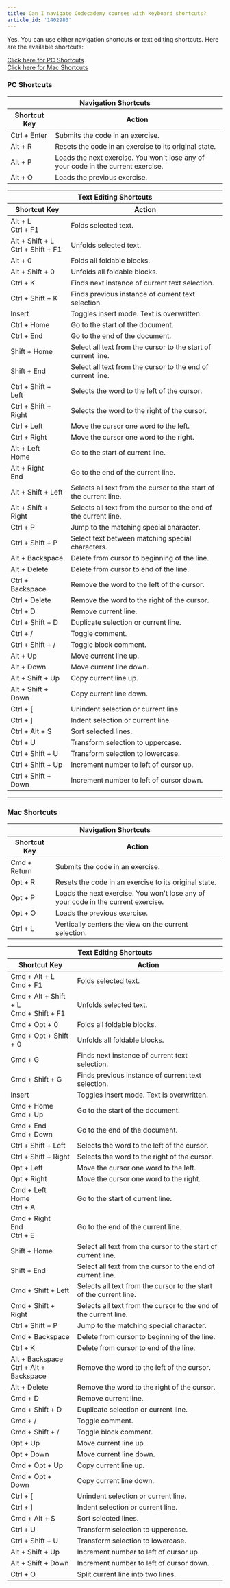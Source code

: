 ```yaml
---
title: Can I navigate Codecademy courses with keyboard shortcuts?
article_id: '1402980'
---
```

Yes. You can use either navigation shortcuts or text editing  shortcuts. Here are the available shortcuts:

[Click here for PC Shortcuts](#pc-shortcuts)
<br>
[Click here for Mac Shortcuts](#mac-shortcuts)

### PC Shortcuts
<table>
  <thead>
    <tr>
      <th colspan='2'>Navigation Shortcuts</th>
    </tr>
    <tr>
      <th>Shortcut Key</th>
      <th>Action</th>
    </tr>
  </thead>
  <tbody>
    <tr>
      <td>Ctrl + Enter</td>
      <td>Submits the code in an exercise.</td>
    </tr>
    <tr>
      <td>Alt + R</td>
      <td>Resets the code in an exercise to its original state.</td>
    </tr>
    <tr>
      <td>Alt + P</td>
      <td>Loads the next exercise. You won't lose any of your code in the current exercise.</td>
    </tr>
    <tr>
      <td>Alt + O</td>
      <td>Loads the previous exercise.</td>
    </tr>
  </tbody>
</table>

<table>
  <thead>
    <tr>
      <th colspan='2'>Text Editing Shortcuts</th>
    </tr>
    <tr>
      <th>Shortcut Key</th>
      <th>Action</th>
    </tr>
  </thead>
  <tbody>
    <tr>
      <td>Alt + L<br>Ctrl + F1</td>
      <td>Folds selected text.</td>
    </tr>
    <tr>
      <td>Alt + Shift + L<br>Ctrl + Shift + F1</td>
      <td>Unfolds selected text.</td>
    </tr>
    <tr>
      <td>Alt + 0</td>
      <td>Folds all foldable blocks.</td>
    </tr>
    <tr>
      <td>Alt + Shift + 0</td>
      <td>Unfolds all foldable blocks.</td>
    </tr>
    <tr>
      <td>Ctrl + K</td>
      <td>Finds next instance of current text selection.</td>
    </tr>
    <tr>
      <td>Ctrl + Shift + K</td>
      <td>Finds previous instance of current text selection.</td>
    </tr>
    <tr>
      <td>Insert</td>
      <td>Toggles insert mode. Text is overwritten.</td>
    </tr>
    <tr>
      <td>Ctrl + Home</td>
      <td>Go to the start of the document.</td>
    </tr>
    <tr>
      <td>Ctrl + End</td>
      <td>Go to the end of the document.</td>
    </tr>
    <tr>
      <td>Shift + Home</td>
      <td>Select all text from the cursor to the start of current line.</td>
    </tr>
    <tr>
      <td>Shift + End</td>
      <td>Select all text from the cursor to the end of current line.</td>
    </tr>
    <tr>
      <td>Ctrl + Shift + Left</td>
      <td>Selects the word to the left of the cursor.</td>
    </tr>
    <tr>
      <td>Ctrl + Shift + Right</td>
      <td>Selects the word to the right of the cursor.</td>
    </tr>
    <tr>
      <td>Ctrl + Left</td>
      <td>Move the cursor one word to the left.</td>
    </tr>
    <tr>
      <td>Ctrl + Right</td>
      <td>Move the cursor one word to the right.</td>
    </tr>
    <tr>
      <td>Alt + Left<br>Home</td>
      <td>Go to the start of current line.</td>
    </tr>
    <tr>
      <td>Alt + Right<br>End</td>
      <td>Go to the end of the current line.</td>
    </tr>
    <tr>
      <td>Alt + Shift + Left</td>
      <td>Selects all text from the cursor to the start of the current line.</td>
    </tr>
    <tr>
      <td>Alt + Shift + Right</td>
      <td>Selects all text from the cursor to the end of the current line.</td>
    </tr>
    <tr>
      <td>Ctrl + P</td>
      <td>Jump to the matching special character.</td>
    </tr>
    <tr>
      <td>Ctrl + Shift + P</td>
      <td>Select text between matching special characters.</td>
    </tr>
    <tr>
      <td>Alt + Backspace</td>
      <td>Delete from cursor to beginning of the line.</td>
    </tr>
    <tr>
      <td>Alt + Delete</td>
      <td>Delete from cursor to end of the line.</td>
    </tr>
    <tr>
      <td>Ctrl + Backspace</td>
      <td>Remove the word to the left of the cursor.</td>
    </tr>
    <tr>
      <td>Ctrl + Delete</td>
      <td>Remove the word to the right of the cursor.</td>
    </tr>
    <tr>
      <td>Ctrl + D</td>
      <td>Remove current line.</td>
    </tr>
    <tr>
      <td>Ctrl + Shift + D</td>
      <td>Duplicate selection or current line.</td>
    </tr>
    <tr>
      <td>Ctrl + /</td>
      <td>Toggle comment.</td>
    </tr>
    <tr>
      <td>Ctrl + Shift + /</td>
      <td>Toggle block comment.</td>
    </tr>
    <tr>
      <td>Alt + Up</td>
      <td>Move current line up.</td>
    </tr>
    <tr>
      <td>Alt + Down</td>
      <td>Move current line down.</td>
    </tr>
    <tr>
      <td>Alt + Shift + Up</td>
      <td>Copy current line up.</td>
    </tr>
    <tr>
      <td>Alt + Shift + Down</td>
      <td>Copy current line down.</td>
    </tr>
    <tr>
      <td>Ctrl + [</td>
      <td>Unindent selection or current line.</td>
    </tr>
    <tr>
      <td>Ctrl + ]</td>
      <td>Indent selection or current line.</td>
    </tr>
    <tr>
      <td>Ctrl + Alt + S</td>
      <td>Sort selected lines.</td>
    </tr>
    <tr>
      <td>Ctrl + U</td>
      <td>Transform selection to uppercase.</td>
    </tr>
    <tr>
      <td>Ctrl + Shift + U</td>
      <td>Transform selection to lowercase.</td>
    </tr>
    <tr>
      <td>Ctrl + Shift + Up</td>
      <td>Increment number to left of cursor up.</td>
    </tr>
    <tr>
      <td>Ctrl + Shift + Down</td>
      <td>Increment number to left of cursor down.</td>
    </tr>
  </tbody>
</table>

<hr>

### Mac Shortcuts

<table>
  <thead>
    <tr>
      <th colspan='2'>Navigation Shortcuts</th>
    </tr>
    <tr>
      <th>Shortcut Key</th>
      <th>Action</th>
    </tr>
  </thead>
  <tbody>
    <tr>
      <td>Cmd + Return</td>
      <td>Submits the code in an exercise.</td>
    </tr>
    <tr>
      <td>Opt + R</td>
      <td>Resets the code in an exercise to its original state.</td>
    </tr>
    <tr>
      <td>Opt + P</td>
      <td>Loads the next exercise. You won't lose any of your code in the current exercise.</td>
    </tr>
    <tr>
      <td>Opt + O</td>
      <td>Loads the previous exercise.</td>
    </tr>
    <tr>
      <td>Ctrl + L</td>
      <td>Vertically centers the view on the current selection.</td>
    </tr>
  </tbody>
</table>

<table>
  <thead>
    <tr>
      <th colspan='2'>Text Editing Shortcuts</th>
    </tr>
    <tr>
      <th>Shortcut Key</th>
      <th>Action</th>
    </tr>
  </thead>
  <tbody>
    <tr>
      <td>Cmd + Alt + L<br>Cmd + F1</td>
      <td>Folds selected text.</td>
    </tr>
    <tr>
      <td>Cmd + Alt + Shift + L<br>Cmd + Shift + F1</td>
      <td>Unfolds selected text.</td>
    </tr>
    <tr>
      <td>Cmd + Opt + 0</td>
      <td>Folds all foldable blocks.</td>
    </tr>
    <tr>
      <td>Cmd + Opt + Shift + 0</td>
      <td>Unfolds all foldable blocks.</td>
    </tr>
    <tr>
      <td>Cmd + G</td>
      <td>Finds next instance of current text selection.</td>
    </tr>
    <tr>
      <td>Cmd + Shift + G</td>
      <td>Finds previous instance of current text selection.</td>
    </tr>
    <tr>
      <td>Insert</td>
      <td>Toggles insert mode. Text is overwritten.</td>
    </tr>
    <tr>
      <td>Cmd + Home<br>Cmd + Up</td>
      <td>Go to the start of the document.</td>
    </tr>
    <tr>
      <td>Cmd + End<br>Cmd + Down</td>
      <td>Go to the end of the document.</td>
    </tr>
    <tr>
      <td>Ctrl + Shift + Left</td>
      <td>Selects the word to the left of the cursor.</td>
    </tr>
    <tr>
      <td>Ctrl + Shift + Right</td>
      <td>Selects the word to the right of the cursor.</td>
    </tr>
    <tr>
      <td>Opt + Left</td>
      <td>Move the cursor one word to the left.</td>
    </tr>
    <tr>
      <td>Opt + Right</td>
      <td>Move the cursor one word to the right.</td>
    </tr>
    <tr>
      <td>Cmd + Left<br>Home<br>Ctrl + A</td>
      <td>Go to the start of current line.</td>
    </tr>
    <tr>
      <td>Cmd + Right<br>End<br>Ctrl + E</td>
      <td>Go to the end of the current line.</td>
    </tr>
    <tr>
      <td>Shift + Home</td>
      <td>Select all text from the cursor to the start of current line.</td>
    </tr>
    <tr>
      <td>Shift + End</td>
      <td>Select all text from the cursor to the end of current line.</td>
    </tr>
    <tr>
      <td>Cmd + Shift + Left</td>
      <td>Selects all text from the cursor to the start of the current line.</td>
    </tr>
    <tr>
      <td>Cmd + Shift + Right</td>
      <td>Selects all text from the cursor to the end of the current line.</td>
    </tr>
    <tr>
      <td>Ctrl + Shift + P</td>
      <td>Jump to the matching special character.</td>
    </tr>
    <tr>
      <td>Cmd + Backspace</td>
      <td>Delete from cursor to beginning of the line.</td>
    </tr>
    <tr>
      <td>Ctrl + K</td>
      <td>Delete from cursor to end of the line.</td>
    </tr>
    <tr>
      <td>Alt + Backspace<br>Ctrl + Alt + Backspace</td>
      <td>Remove the word to the left of the cursor.</td>
    </tr>
    <tr>
      <td>Alt + Delete</td>
      <td>Remove the word to the right of the cursor.</td>
    </tr>
    <tr>
      <td>Cmd + D</td>
      <td>Remove current line.</td>
    </tr>
    <tr>
      <td>Cmd + Shift + D</td>
      <td>Duplicate selection or current line.</td>
    </tr>
    <tr>
      <td>Cmd + /</td>
      <td>Toggle comment.</td>
    </tr>
    <tr>
      <td>Cmd + Shift + /</td>
      <td>Toggle block comment.</td>
    </tr>
    <tr>
      <td>Opt + Up</td>
      <td>Move current line up.</td>
    </tr>
    <tr>
      <td>Opt + Down</td>
      <td>Move current line down.</td>
    </tr>
    <tr>
      <td>Cmd + Opt + Up</td>
      <td>Copy current line up.</td>
    </tr>
    <tr>
      <td>Cmd + Opt + Down</td>
      <td>Copy current line down.</td>
    </tr>
    <tr>
      <td>Ctrl + [</td>
      <td>Unindent selection or current line.</td>
    </tr>
    <tr>
      <td>Ctrl + ]</td>
      <td>Indent selection or current line.</td>
    </tr>
    <tr>
      <td>Cmd + Alt + S</td>
      <td>Sort selected lines.</td>
    </tr>
    <tr>
      <td>Ctrl + U</td>
      <td>Transform selection to uppercase.</td>
    </tr>
    <tr>
      <td>Ctrl + Shift + U</td>
      <td>Transform selection to lowercase.</td>
    </tr>
    <tr>
      <td>Alt + Shift + Up</td>
      <td>Increment number to left of cursor up.</td>
    </tr>
    <tr>
      <td>Alt + Shift + Down</td>
      <td>Increment number to left of cursor down.</td>
    </tr>
    <tr>
      <td>Ctrl + O</td>
      <td>Split current line into two lines.</td>
    </tr>
  </tbody>
</table>
